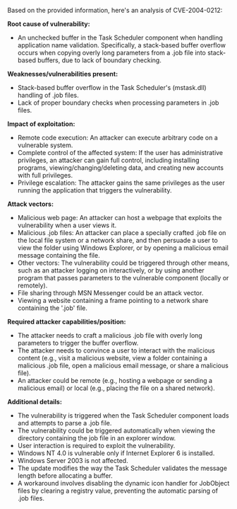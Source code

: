 Based on the provided information, here's an analysis of CVE-2004-0212:

**Root cause of vulnerability:**
- An unchecked buffer in the Task Scheduler component when handling application name validation. Specifically, a stack-based buffer overflow occurs when copying overly long parameters from a .job file into stack-based buffers, due to lack of boundary checking.

**Weaknesses/vulnerabilities present:**
- Stack-based buffer overflow in the Task Scheduler's (mstask.dll) handling of .job files.
- Lack of proper boundary checks when processing parameters in .job files.

**Impact of exploitation:**
- Remote code execution: An attacker can execute arbitrary code on a vulnerable system.
- Complete control of the affected system: If the user has administrative privileges, an attacker can gain full control, including installing programs, viewing/changing/deleting data, and creating new accounts with full privileges.
- Privilege escalation: The attacker gains the same privileges as the user running the application that triggers the vulnerability.

**Attack vectors:**
- Malicious web page: An attacker can host a webpage that exploits the vulnerability when a user views it.
- Malicious .job files: An attacker can place a specially crafted .job file on the local file system or a network share, and then persuade a user to view the folder using Windows Explorer, or by opening a malicious email message containing the file.
- Other vectors: The vulnerability could be triggered through other means, such as an attacker logging on interactively, or by using another program that passes parameters to the vulnerable component (locally or remotely).
- File sharing through MSN Messenger could be an attack vector.
- Viewing a website containing a frame pointing to a network share containing the '.job' file.

**Required attacker capabilities/position:**
- The attacker needs to craft a malicious .job file with overly long parameters to trigger the buffer overflow.
- The attacker needs to convince a user to interact with the malicious content (e.g., visit a malicious website, view a folder containing a malicious .job file, open a malicious email message, or share a malicious file).
- An attacker could be remote (e.g., hosting a webpage or sending a malicious email) or local (e.g., placing the file on a shared network).

**Additional details:**

- The vulnerability is triggered when the Task Scheduler component loads and attempts to parse a .job file.
- The vulnerability could be triggered automatically when viewing the directory containing the job file in an explorer window.
- User interaction is required to exploit the vulnerability.
- Windows NT 4.0 is vulnerable only if Internet Explorer 6 is installed.
- Windows Server 2003 is not affected.
- The update modifies the way the Task Scheduler validates the message length before allocating a buffer.
- A workaround involves disabling the dynamic icon handler for JobObject files by clearing a registry value, preventing the automatic parsing of .job files.